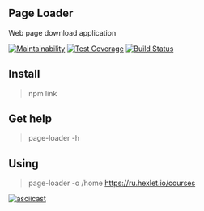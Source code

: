## Page Loader

Web page download application

[![Maintainability](https://api.codeclimate.com/v1/badges/aea52cd206fee4732ca9/maintainability)](https://codeclimate.com/github/AndreyShimkov/backend-project-lvl3/maintainability) [![Test Coverage](https://api.codeclimate.com/v1/badges/aea52cd206fee4732ca9/test_coverage)](https://codeclimate.com/github/AndreyShimkov/backend-project-lvl3/test_coverage) [![Build Status](https://travis-ci.org/AndreyShimkov/backend-project-lvl3.svg?branch=master)](https://travis-ci.org/AndreyShimkov/backend-project-lvl3)

## Install 

> npm link

## Get help

> page-loader -h

## Using 

> page-loader -o /home https://ru.hexlet.io/courses

[![asciicast](https://asciinema.org/a/0ce77ff9-4dd6-46ce-8fba-b9708f2f5ba1.png)](https://asciinema.org/a/0ce77ff9-4dd6-46ce-8fba-b9708f2f5ba1)

